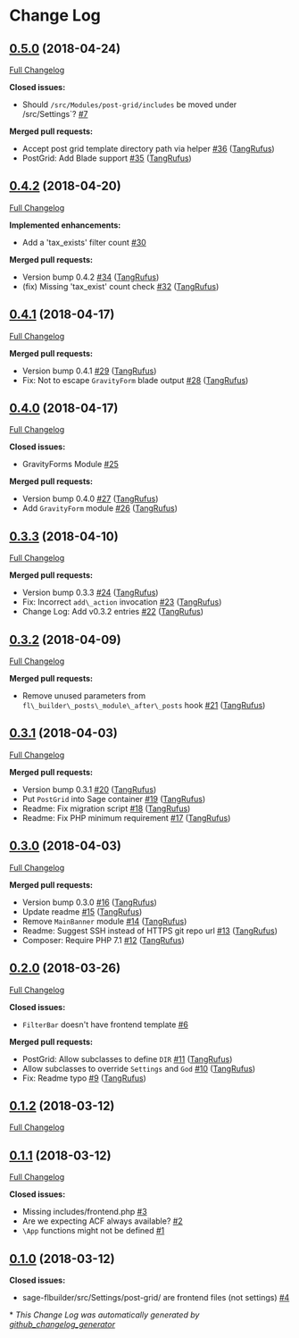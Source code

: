 # Change Log

## [0.5.0](https://github.com/ItinerisLtd/sage-flbuilder/tree/0.5.0) (2018-04-24)
[Full Changelog](https://github.com/ItinerisLtd/sage-flbuilder/compare/0.4.2...0.5.0)

**Closed issues:**

- Should `/src/Modules/post-grid/includes` be moved under /src/Settings`? [\#7](https://github.com/ItinerisLtd/sage-flbuilder/issues/7)

**Merged pull requests:**

- Accept post grid template directory path via helper [\#36](https://github.com/ItinerisLtd/sage-flbuilder/pull/36) ([TangRufus](https://github.com/TangRufus))
- PostGrid: Add Blade support [\#35](https://github.com/ItinerisLtd/sage-flbuilder/pull/35) ([TangRufus](https://github.com/TangRufus))

## [0.4.2](https://github.com/ItinerisLtd/sage-flbuilder/tree/0.4.2) (2018-04-20)
[Full Changelog](https://github.com/ItinerisLtd/sage-flbuilder/compare/0.4.1...0.4.2)

**Implemented enhancements:**

- Add a 'tax\_exists' filter count [\#30](https://github.com/ItinerisLtd/sage-flbuilder/issues/30)

**Merged pull requests:**

- Version bump 0.4.2 [\#34](https://github.com/ItinerisLtd/sage-flbuilder/pull/34) ([TangRufus](https://github.com/TangRufus))
- \(fix\) Missing 'tax\_exist' count check [\#32](https://github.com/ItinerisLtd/sage-flbuilder/pull/32) ([TangRufus](https://github.com/TangRufus))

## [0.4.1](https://github.com/ItinerisLtd/sage-flbuilder/tree/0.4.1) (2018-04-17)
[Full Changelog](https://github.com/ItinerisLtd/sage-flbuilder/compare/0.4.0...0.4.1)

**Merged pull requests:**

- Version bump 0.4.1 [\#29](https://github.com/ItinerisLtd/sage-flbuilder/pull/29) ([TangRufus](https://github.com/TangRufus))
- Fix: Not to escape `GravityForm` blade output [\#28](https://github.com/ItinerisLtd/sage-flbuilder/pull/28) ([TangRufus](https://github.com/TangRufus))

## [0.4.0](https://github.com/ItinerisLtd/sage-flbuilder/tree/0.4.0) (2018-04-17)
[Full Changelog](https://github.com/ItinerisLtd/sage-flbuilder/compare/0.3.3...0.4.0)

**Closed issues:**

- GravityForms Module [\#25](https://github.com/ItinerisLtd/sage-flbuilder/issues/25)

**Merged pull requests:**

- Version bump 0.4.0 [\#27](https://github.com/ItinerisLtd/sage-flbuilder/pull/27) ([TangRufus](https://github.com/TangRufus))
- Add `GravityForm` module [\#26](https://github.com/ItinerisLtd/sage-flbuilder/pull/26) ([TangRufus](https://github.com/TangRufus))

## [0.3.3](https://github.com/ItinerisLtd/sage-flbuilder/tree/0.3.3) (2018-04-10)
[Full Changelog](https://github.com/ItinerisLtd/sage-flbuilder/compare/0.3.2...0.3.3)

**Merged pull requests:**

- Version bump 0.3.3 [\#24](https://github.com/ItinerisLtd/sage-flbuilder/pull/24) ([TangRufus](https://github.com/TangRufus))
- Fix: Incorrect `add\_action` invocation [\#23](https://github.com/ItinerisLtd/sage-flbuilder/pull/23) ([TangRufus](https://github.com/TangRufus))
- Change Log: Add v0.3.2 entries [\#22](https://github.com/ItinerisLtd/sage-flbuilder/pull/22) ([TangRufus](https://github.com/TangRufus))

## [0.3.2](https://github.com/ItinerisLtd/sage-flbuilder/tree/0.3.2) (2018-04-09)
[Full Changelog](https://github.com/ItinerisLtd/sage-flbuilder/compare/0.3.1...0.3.2)

**Merged pull requests:**

- Remove unused parameters from `fl\_builder\_posts\_module\_after\_posts` hook [\#21](https://github.com/ItinerisLtd/sage-flbuilder/pull/21) ([TangRufus](https://github.com/TangRufus))

## [0.3.1](https://github.com/ItinerisLtd/sage-flbuilder/tree/0.3.1) (2018-04-03)
[Full Changelog](https://github.com/ItinerisLtd/sage-flbuilder/compare/0.3.0...0.3.1)

**Merged pull requests:**

- Version bump 0.3.1 [\#20](https://github.com/ItinerisLtd/sage-flbuilder/pull/20) ([TangRufus](https://github.com/TangRufus))
- Put `PostGrid` into Sage container [\#19](https://github.com/ItinerisLtd/sage-flbuilder/pull/19) ([TangRufus](https://github.com/TangRufus))
- Readme: Fix migration script [\#18](https://github.com/ItinerisLtd/sage-flbuilder/pull/18) ([TangRufus](https://github.com/TangRufus))
- Readme: Fix PHP minimum requirement [\#17](https://github.com/ItinerisLtd/sage-flbuilder/pull/17) ([TangRufus](https://github.com/TangRufus))

## [0.3.0](https://github.com/ItinerisLtd/sage-flbuilder/tree/0.3.0) (2018-04-03)
[Full Changelog](https://github.com/ItinerisLtd/sage-flbuilder/compare/0.2.0...0.3.0)

**Merged pull requests:**

- Version bump 0.3.0 [\#16](https://github.com/ItinerisLtd/sage-flbuilder/pull/16) ([TangRufus](https://github.com/TangRufus))
- Update readme [\#15](https://github.com/ItinerisLtd/sage-flbuilder/pull/15) ([TangRufus](https://github.com/TangRufus))
- Remove `MainBanner` module [\#14](https://github.com/ItinerisLtd/sage-flbuilder/pull/14) ([TangRufus](https://github.com/TangRufus))
- Readme: Suggest SSH instead of HTTPS git repo url [\#13](https://github.com/ItinerisLtd/sage-flbuilder/pull/13) ([TangRufus](https://github.com/TangRufus))
- Composer: Require PHP 7.1 [\#12](https://github.com/ItinerisLtd/sage-flbuilder/pull/12) ([TangRufus](https://github.com/TangRufus))

## [0.2.0](https://github.com/ItinerisLtd/sage-flbuilder/tree/0.2.0) (2018-03-26)
[Full Changelog](https://github.com/ItinerisLtd/sage-flbuilder/compare/0.1.2...0.2.0)

**Closed issues:**

- `FilterBar` doesn't have frontend template [\#6](https://github.com/ItinerisLtd/sage-flbuilder/issues/6)

**Merged pull requests:**

- PostGrid: Allow subclasses to define `DIR` [\#11](https://github.com/ItinerisLtd/sage-flbuilder/pull/11) ([TangRufus](https://github.com/TangRufus))
- Allow subclasses to override `Settings` and `God` [\#10](https://github.com/ItinerisLtd/sage-flbuilder/pull/10) ([TangRufus](https://github.com/TangRufus))
- Fix: Readme typo [\#9](https://github.com/ItinerisLtd/sage-flbuilder/pull/9) ([TangRufus](https://github.com/TangRufus))

## [0.1.2](https://github.com/ItinerisLtd/sage-flbuilder/tree/0.1.2) (2018-03-12)
[Full Changelog](https://github.com/ItinerisLtd/sage-flbuilder/compare/0.1.1...0.1.2)

## [0.1.1](https://github.com/ItinerisLtd/sage-flbuilder/tree/0.1.1) (2018-03-12)
[Full Changelog](https://github.com/ItinerisLtd/sage-flbuilder/compare/0.1.0...0.1.1)

**Closed issues:**

- Missing includes/frontend.php [\#3](https://github.com/ItinerisLtd/sage-flbuilder/issues/3)
- Are we expecting ACF always available? [\#2](https://github.com/ItinerisLtd/sage-flbuilder/issues/2)
- `\App` functions might not be defined [\#1](https://github.com/ItinerisLtd/sage-flbuilder/issues/1)

## [0.1.0](https://github.com/ItinerisLtd/sage-flbuilder/tree/0.1.0) (2018-03-12)
**Closed issues:**

- sage-flbuilder/src/Settings/post-grid/ are frontend files \(not settings\) [\#4](https://github.com/ItinerisLtd/sage-flbuilder/issues/4)



\* *This Change Log was automatically generated by [github_changelog_generator](https://github.com/skywinder/Github-Changelog-Generator)*